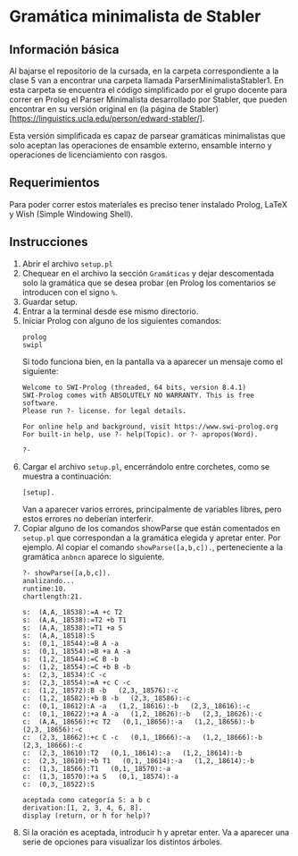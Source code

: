 # Gramática minimalista de Stabler

## Información básica

Al bajarse el repositorio de la cursada, en la carpeta correspondiente a la clase 5 van a encontrar una carpeta llamada ParserMinimalistaStabler1. En esta carpeta se encuentra el código simplificado por el grupo docente para correr en Prolog el Parser Minimalista desarrollado por Stabler, que pueden encontrar en su versión original en (la página de Stabler)[https://linguistics.ucla.edu/person/edward-stabler/]. 

Esta versión simplificada es capaz de parsear gramáticas minimalistas que solo aceptan las operaciones de ensamble externo, ensamble interno y operaciones de licenciamiento con rasgos. 
 
## Requerimientos

Para poder correr estos materiales es preciso tener instalado Prolog, LaTeX y Wish (Simple Windowing Shell).

## Instrucciones

1. Abrir el archivo ``setup.pl`` 
2. Chequear en el archivo la sección ``Gramáticas`` y dejar descomentada solo la gramática que se desea probar (en Prolog los comentarios se introducen con el signo ``%``.
3. Guardar setup.
4. Entrar a la terminal desde ese mismo directorio.
5. Iniciar Prolog con alguno de los siguientes comandos: 
    ```
    prolog
    swipl
    ```
   Si todo funciona bien, en la pantalla va a aparecer un mensaje como el siguiente:
   ```
   Welcome to SWI-Prolog (threaded, 64 bits, version 8.4.1)
   SWI-Prolog comes with ABSOLUTELY NO WARRANTY. This is free software.
   Please run ?- license. for legal details.
   
   For online help and background, visit https://www.swi-prolog.org
   For built-in help, use ?- help(Topic). or ?- apropos(Word).
   
   ?- 
   ```
6. Cargar el archivo ``setup.pl``, encerrándolo entre corchetes, como se muestra a continuación:
   ```
   [setup].
   ```
   Van a aparecer varios errores, principalmente de variables libres, pero estos errores no deberían interferir.
7. Copiar alguno de los comandos showParse que están comentados en ``setup.pl`` que correspondan a la gramática elegida y apretar enter. Por ejemplo. Al copiar el comando ``showParse([a,b,c]).``, perteneciente a la gramática ``anbncn`` aparece lo siguiente.
   ```
   ?- showParse([a,b,c]).
   analizando...
   runtime:10.
   chartlength:21.
   
   s:  (A,A,_18538):=A +c T2   
   s:  (A,A,_18538):=T2 +b T1   
   s:  (A,A,_18538):=T1 +a S   
   s:  (A,A,_18518):S   
   s:  (0,1,_18544):=B A -a   
   s:  (0,1,_18554):=B +a A -a   
   s:  (1,2,_18544):=C B -b   
   s:  (1,2,_18554):=C +b B -b   
   s:  (2,3,_18534):C -c   
   s:  (2,3,_18554):=A +c C -c   
   c:  (1,2,_18572):B -b   (2,3,_18576):-c   
   c:  (1,2,_18582):+b B -b   (2,3,_18586):-c   
   c:  (0,1,_18612):A -a   (1,2,_18616):-b   (2,3,_18616):-c   
   c:  (0,1,_18622):+a A -a   (1,2,_18626):-b   (2,3,_18626):-c   
   c:  (A,A,_18656):+c T2   (0,1,_18656):-a   (1,2,_18656):-b   (2,3,_18656):-c   
   c:  (2,3,_18662):+c C -c   (0,1,_18666):-a   (1,2,_18666):-b   (2,3,_18666):-c   
   c:  (2,3,_18610):T2   (0,1,_18614):-a   (1,2,_18614):-b   
   c:  (2,3,_18610):+b T1   (0,1,_18614):-a   (1,2,_18614):-b   
   c:  (1,3,_18566):T1   (0,1,_18570):-a   
   c:  (1,3,_18570):+a S   (0,1,_18574):-a   
   c:  (0,3,_18522):S   
   
   aceptada como categoría S: a b c
   derivation:[1, 2, 3, 4, 6, 8].
   display (return, or h for help)? 
   ```
8. Si la oración es aceptada, introducir h y apretar enter. Va a aparecer una serie de opciones para visualizar los distintos árboles.
